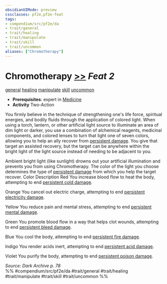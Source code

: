 ```yaml
---
obsidianUIMode: preview
cssclasses: pf2e,pf2e-feat
tags:
- compendium/src/pf2e/da
- trait/general
- trait/healing
- trait/manipulate
- trait/skill
- trait/uncommon
aliases: ["Chromotherapy"]
---
```

# Chromotherapy  [>>](rules/core-rulebook/chapter-9-playing-the-game.md#Actions "Two-Action") *Feat 2*  
[general](rules/traits/general.md "General Feat Trait")  [healing](rules/traits/healing.md "Healing Effect Trait")  [manipulate](rules/traits/manipulate.md "Manipulate General Trait")  [skill](rules/traits/skill.md "Skill Feat Trait")  [uncommon](rules/traits/uncommon.md "Uncommon Rarity Trait")  

- **Prerequisites**: expert in [Medicine](compendium/skills.md#Medicine)
- **Activity** Two-Action

You firmly believe in the technique of strengthening one's life force, spiritual energies, and bodily fluids through the application of colored light. When using a torch, lantern, or other artificial light source to illuminate an area of dim light or darker, you use a combination of alchemical reagents, medicinal components, and colored lenses to turn that light one of seven colors, allowing you to help an ally recover from [persistent damage](rules/conditions.md#Persistent%20Damage). You give that target an assisted recovery, but the target can be anywhere within the bright light of the light source instead of needing to be adjacent to you.

Ambient bright light (like sunlight) drowns out your artificial illumination and prevents you from using Chromotherapy. The color of the light you choose determines the type of [persistent damage](rules/conditions.md#Persistent%20Damage) from which you help the target recover. Color Description Red You increase blood flow to heat the body, attempting to end [persistent cold damage](rules/conditions.md#Persistent%20Damage).

Orange You cancel out electric charge, attempting to end [persistent electricity damage](rules/conditions.md#Persistent%20Damage).

Yellow You reduce pain and mental stress, attempting to end [persistent mental damage](rules/conditions.md#Persistent%20Damage).

Green You promote blood flow in a way that helps clot wounds, attempting to end [persistent bleed damage](rules/conditions.md#Persistent%20Damage).

Blue You cool the body, attempting to end [persistent fire damage](rules/conditions.md#Persistent%20Damage).

Indigo You render acids inert, attempting to end [persistent acid damage](rules/conditions.md#Persistent%20Damage).

Violet You purify the body, attempting to end [persistent poison damage](rules/conditions.md#Persistent%20Damage).

*Source: Dark Archive p. 78*  
%% #compendium/src/pf2e/da #trait/general #trait/healing #trait/manipulate #trait/skill #trait/uncommon %%